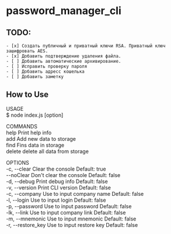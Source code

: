 # password_manager_cli

## TODO:
    - [x] Создать публичный и приватный ключи RSA. Приватный ключ зашифровать AES.
    - [x] Добавить подтверждение удаления файла.
    - [ ] Добавить автоматические архивирование.
    - [ ] Исправить проверку пароля
    - [ ] Добавить адресс кошелька
    - [ ] Добавить заметку
## How to Use

USAGE  
    $ node index.js <command> [option]

COMMANDS  
    help    Print help info                 
    add     Add new data to storage         
    find    Fins data in storage            
    delete  delete all data from storage    

OPTIONS  
    -c, --clear        Clear the console Default: true           
    --noClear          Don't clear the console Default: false    
    -d, --debug        Print debug info Default: false           
    -v, --version      Print CLI version Default: false          
    -c, --company      Use to input company name Default: false  
    -l, --login        Use to input login Default: false         
    -p, --password     Use to input password Default: false      
    -lk, --link        Use to input company link Default: false  
    -m, --mnemonic     Use to input mnemonic Default: false      
    -r, --restore_key  Use to input restore key Default: false